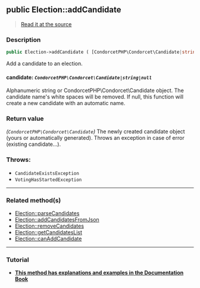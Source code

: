 ## public Election::addCandidate

> [Read it at the source](https://github.com/julien-boudry/Condorcet/blob/master/src/ElectionProcess/CandidatesProcess.php#L135)

### Description    

```php
public Election->addCandidate ( [CondorcetPHP\Condorcet\Candidate|string|null $candidate = null] ): CondorcetPHP\Condorcet\Candidate
```

Add a candidate to an election.
    

#### **candidate:** *`CondorcetPHP\Condorcet\Candidate|string|null`*   
Alphanumeric string or CondorcetPHP\Condorcet\Candidate object. The candidate name's white spaces will be removed. If null, this function will create a new candidate with an automatic name.    


### Return value   

*(`CondorcetPHP\Condorcet\Candidate`)* The newly created candidate object (yours or automatically generated). Throws an exception in case of error (existing candidate...).



### Throws:   

* ```CandidateExistsException``` 
* ```VotingHasStartedException``` 

---------------------------------------

### Related method(s)      

* [Election::parseCandidates](/Docs/api-reference/Election%20Class/Election--parseCandidates.md)    
* [Election::addCandidatesFromJson](/Docs/api-reference/Election%20Class/Election--addCandidatesFromJson.md)    
* [Election::removeCandidates](/Docs/api-reference/Election%20Class/Election--removeCandidates.md)    
* [Election::getCandidatesList](/Docs/api-reference/Election%20Class/Election--getCandidatesList.md)    
* [Election::canAddCandidate](/Docs/api-reference/Election%20Class/Election--canAddCandidate.md)    

---------------------------------------

### Tutorial

* **[This method has explanations and examples in the Documentation Book](https://www.condorcet.io/3.AsPhpLibrary/4.Candidates)**    
